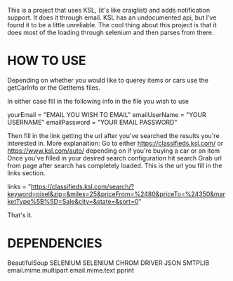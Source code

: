 This is a project that uses KSL, (it's like craiglist) and adds notification support. It does it through email. KSL has an undocumented api, but I've found it to be a little unreliable. The cool thing about this project is that it does most of the loading through selenium and then parses from there.

# HOW TO USE
Depending on whether you would like to querey items or cars use the getCarInfo or the GetItems files.

In either case fill in the following info in the file you wish to use

yourEmail = "EMAIL YOU WISH TO EMAIL"
emailUserName = "YOUR USERNAME"
emailPassword = "YOUR EMAIL PASSWORD"


Then  fill in the link getting the url after you've searched the results you're interested in. 
	More explanaition:
		Go to either https://classifieds.ksl.com/ or https://www.ksl.com/auto/ depending on if you're buying a car or an item
		Once you've filled in your desired search configuration hit search
		Grab url from page after search has completely loaded.
		This is the url you fill in the links section.

links = "https://classifieds.ksl.com/search/?keyword=pixel&zip=&miles=25&priceFrom=%2480&priceTo=%24350&marketType%5B%5D=Sale&city=&state=&sort=0"

That's it.

# DEPENDENCIES
BeautifulSoup
SELENIUM
SELENIUM CHROM DRIVER
JSON
SMTPLIB
email.mime.multipart
email.mime.text
pprint

